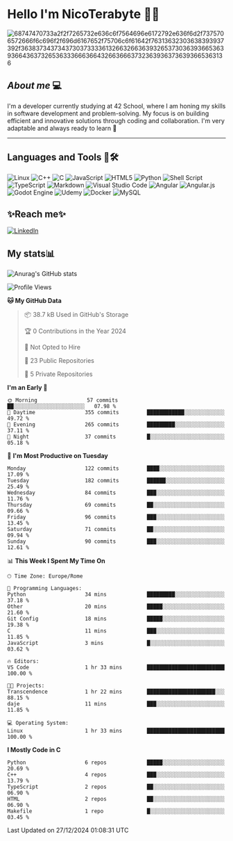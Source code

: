 # Hello I'm NicoTerabyte 🐧🔨

![68747470733a2f2f7265732e636c6f7564696e6172792e636f6d2f7375706572666f6c696f2f696d6167652f75706c6f61642f76313632303638393937392f363837343734373037333361326632663639326537303639366536393664363732653633366636643266366637323639363736393665363136](https://user-images.githubusercontent.com/58959408/232639433-cb0aea21-66f0-4508-a771-85e2089c5a87.gif)



## _About me_ 💻

I'm a developer currently studying at 42 School, where I am honing my skills in software development and problem-solving. My focus is on building efficient and innovative solutions through coding and collaboration. I'm very adaptable and always ready to learn 🚀

---

## **Languages and Tools 🧰🛠️**
![Linux](https://img.shields.io/badge/Linux-FCC624?style=for-the-badge&logo=linux&logoColor=black)
![C++](https://img.shields.io/badge/c++-%2300599C.svg?style=for-the-badge&logo=c%2B%2B&logoColor=white)
![C](https://img.shields.io/badge/c-%2300599C.svg?style=for-the-badge&logo=c&logoColor=white)
![JavaScript](https://img.shields.io/badge/javascript-%23323330.svg?style=for-the-badge&logo=javascript&logoColor=%23F7DF1E)
![HTML5](https://img.shields.io/badge/html5-%23E34F26.svg?style=for-the-badge&logo=html5&logoColor=white)
![Python](https://img.shields.io/badge/python-3670A0?style=for-the-badge&logo=python&logoColor=ffdd54)
![Shell Script](https://img.shields.io/badge/shell_script-%23121011.svg?style=for-the-badge&logo=gnu-bash&logoColor=white)
![TypeScript](https://img.shields.io/badge/typescript-%23007ACC.svg?style=for-the-badge&logo=typescript&logoColor=white)
![Markdown](https://img.shields.io/badge/markdown-%23000000.svg?style=for-the-badge&logo=markdown&logoColor=white)
![Visual Studio Code](https://img.shields.io/badge/Visual%20Studio%20Code-0078d7.svg?style=for-the-badge&logo=visual-studio-code&logoColor=white)
![Angular](https://img.shields.io/badge/angular-%23DD0031.svg?style=for-the-badge&logo=angular&logoColor=white)
![Angular.js](https://img.shields.io/badge/angular.js-%23E23237.svg?style=for-the-badge&logo=angularjs&logoColor=white)
![Godot Engine](https://img.shields.io/badge/GODOT-%23FFFFFF.svg?style=for-the-badge&logo=godot-engine)
![Udemy](https://img.shields.io/badge/Udemy-A435F0?style=for-the-badge&logo=Udemy&logoColor=white)
![Docker](https://img.shields.io/badge/docker-%230db7ed.svg?style=for-the-badge&logo=docker&logoColor=white)
![MySQL](https://img.shields.io/badge/mysql-4479A1.svg?style=for-the-badge&logo=mysql&logoColor=white)


## ✨Reach me✨
[![LinkedIn](https://img.shields.io/badge/linkedin-%230077B5.svg?style=for-the-badge&logo=linkedin&logoColor=white)](https://www.linkedin.com/in/lorenzo-nicotera/)


## My stats📊
![Anurag's GitHub stats](https://github-readme-stats.vercel.app/api?username=nicoterabyte&theme=radical&show_icons=true)

<!--START_SECTION:waka-->
![Profile Views](http://img.shields.io/badge/Profile%20Views-0-blue)

**🐱 My GitHub Data** 

> 📦 38.7 kB Used in GitHub's Storage 
 > 
> 🏆 0 Contributions in the Year 2024
 > 
> 🚫 Not Opted to Hire
 > 
> 📜 23 Public Repositories 
 > 
> 🔑 5 Private Repositories 
 > 
**I'm an Early 🐤** 

```text
🌞 Morning                57 commits          ██░░░░░░░░░░░░░░░░░░░░░░░   07.98 % 
🌆 Daytime                355 commits         ████████████░░░░░░░░░░░░░   49.72 % 
🌃 Evening                265 commits         █████████░░░░░░░░░░░░░░░░   37.11 % 
🌙 Night                  37 commits          █░░░░░░░░░░░░░░░░░░░░░░░░   05.18 % 
```
📅 **I'm Most Productive on Tuesday** 

```text
Monday                   122 commits         ████░░░░░░░░░░░░░░░░░░░░░   17.09 % 
Tuesday                  182 commits         ██████░░░░░░░░░░░░░░░░░░░   25.49 % 
Wednesday                84 commits          ███░░░░░░░░░░░░░░░░░░░░░░   11.76 % 
Thursday                 69 commits          ██░░░░░░░░░░░░░░░░░░░░░░░   09.66 % 
Friday                   96 commits          ███░░░░░░░░░░░░░░░░░░░░░░   13.45 % 
Saturday                 71 commits          ██░░░░░░░░░░░░░░░░░░░░░░░   09.94 % 
Sunday                   90 commits          ███░░░░░░░░░░░░░░░░░░░░░░   12.61 % 
```


📊 **This Week I Spent My Time On** 

```text
🕑︎ Time Zone: Europe/Rome

💬 Programming Languages: 
Python                   34 mins             █████████░░░░░░░░░░░░░░░░   37.18 % 
Other                    20 mins             █████░░░░░░░░░░░░░░░░░░░░   21.60 % 
Git Config               18 mins             █████░░░░░░░░░░░░░░░░░░░░   19.38 % 
C                        11 mins             ███░░░░░░░░░░░░░░░░░░░░░░   11.85 % 
JavaScript               3 mins              █░░░░░░░░░░░░░░░░░░░░░░░░   03.62 % 

🔥 Editors: 
VS Code                  1 hr 33 mins        █████████████████████████   100.00 % 

🐱‍💻 Projects: 
Transcendence            1 hr 22 mins        ██████████████████████░░░   88.15 % 
daje                     11 mins             ███░░░░░░░░░░░░░░░░░░░░░░   11.85 % 

💻 Operating System: 
Linux                    1 hr 33 mins        █████████████████████████   100.00 % 
```

**I Mostly Code in C** 

```text
Python                   6 repos             █████░░░░░░░░░░░░░░░░░░░░   20.69 % 
C++                      4 repos             ███░░░░░░░░░░░░░░░░░░░░░░   13.79 % 
TypeScript               2 repos             ██░░░░░░░░░░░░░░░░░░░░░░░   06.90 % 
HTML                     2 repos             ██░░░░░░░░░░░░░░░░░░░░░░░   06.90 % 
Makefile                 1 repo              █░░░░░░░░░░░░░░░░░░░░░░░░   03.45 % 
```




 Last Updated on 27/12/2024 01:08:31 UTC
<!--END_SECTION:waka-->
